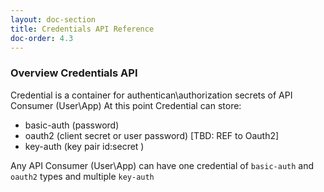 ```yaml
---
layout: doc-section
title: Credentials API Reference
doc-order: 4.3
---
```


### Overview Credentials API
Credential is a container for authentican\authorization secrets of API Consumer (User\App)
At this point Credential can store:
- basic-auth (password)
- oauth2 (client secret or user password) [TBD: REF to Oauth2]
- key-auth (key pair id:secret )

Any API Consumer (User\App) can have one credential of `basic-auth` and `oauth2` types and multiple `key-auth`

